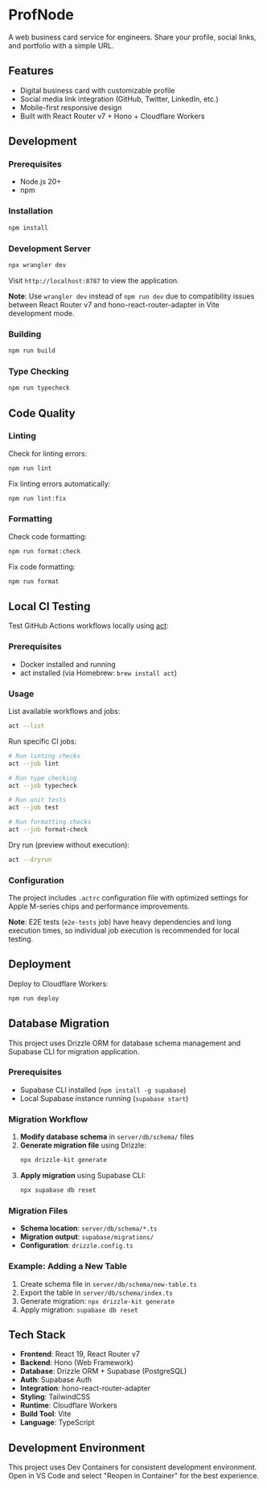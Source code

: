 # ProfNode

A web business card service for engineers. Share your profile, social links, and portfolio with a simple URL.

## Features

- Digital business card with customizable profile
- Social media link integration (GitHub, Twitter, LinkedIn, etc.)
- Mobile-first responsive design
- Built with React Router v7 + Hono + Cloudflare Workers

## Development

### Prerequisites

- Node.js 20+
- npm

### Installation

```bash
npm install
```

### Development Server

```bash
npx wrangler dev
```

Visit `http://localhost:8787` to view the application.

**Note**: Use `wrangler dev` instead of `npm run dev` due to compatibility issues between React Router v7 and hono-react-router-adapter in Vite development mode.

### Building

```bash
npm run build
```

### Type Checking

```bash
npm run typecheck
```

## Code Quality

### Linting

Check for linting errors:
```bash
npm run lint
```

Fix linting errors automatically:
```bash
npm run lint:fix
```

### Formatting

Check code formatting:
```bash
npm run format:check
```

Fix code formatting:
```bash
npm run format
```

## Local CI Testing

Test GitHub Actions workflows locally using [act](https://github.com/nektos/act):

### Prerequisites

- Docker installed and running
- act installed (via Homebrew: `brew install act`)

### Usage

List available workflows and jobs:
```bash
act --list
```

Run specific CI jobs:
```bash
# Run linting checks
act --job lint

# Run type checking
act --job typecheck

# Run unit tests
act --job test

# Run formatting checks
act --job format-check
```

Dry run (preview without execution):
```bash
act --dryrun
```

### Configuration

The project includes `.actrc` configuration file with optimized settings for Apple M-series chips and performance improvements.

**Note**: E2E tests (`e2e-tests` job) have heavy dependencies and long execution times, so individual job execution is recommended for local testing.

## Deployment

Deploy to Cloudflare Workers:
```bash
npm run deploy
```

## Database Migration

This project uses Drizzle ORM for database schema management and Supabase CLI for migration application.

### Prerequisites

- Supabase CLI installed (`npm install -g supabase`)
- Local Supabase instance running (`supabase start`)

### Migration Workflow

1. **Modify database schema** in `server/db/schema/` files
2. **Generate migration file** using Drizzle:
   ```bash
   npx drizzle-kit generate
   ```
3. **Apply migration** using Supabase CLI:
   ```bash
   npx supabase db reset
   ```

### Migration Files

- **Schema location**: `server/db/schema/*.ts`
- **Migration output**: `supabase/migrations/`
- **Configuration**: `drizzle.config.ts`

### Example: Adding a New Table

1. Create schema file in `server/db/schema/new-table.ts`
2. Export the table in `server/db/schema/index.ts`
3. Generate migration: `npx drizzle-kit generate`
4. Apply migration: `supabase db reset`

## Tech Stack

- **Frontend**: React 19, React Router v7
- **Backend**: Hono (Web Framework)
- **Database**: Drizzle ORM + Supabase (PostgreSQL)
- **Auth**: Supabase Auth
- **Integration**: hono-react-router-adapter
- **Styling**: TailwindCSS
- **Runtime**: Cloudflare Workers
- **Build Tool**: Vite
- **Language**: TypeScript

## Development Environment

This project uses Dev Containers for consistent development environment. Open in VS Code and select "Reopen in Container" for the best experience.